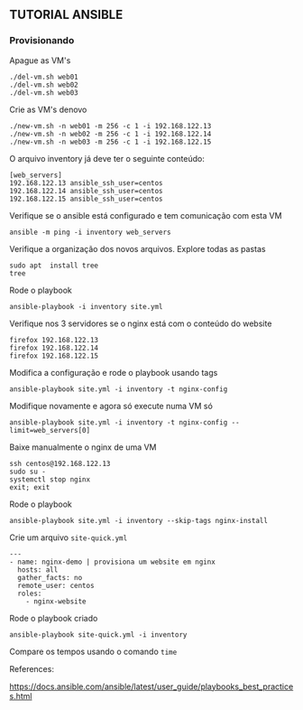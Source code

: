 ## TUTORIAL ANSIBLE 

### Provisionando 

Apague as VM's

```
./del-vm.sh web01
./del-vm.sh web02
./del-vm.sh web03
```

Crie as VM's denovo
```
./new-vm.sh -n web01 -m 256 -c 1 -i 192.168.122.13
./new-vm.sh -n web02 -m 256 -c 1 -i 192.168.122.14
./new-vm.sh -n web03 -m 256 -c 1 -i 192.168.122.15
``` 

O arquivo inventory já deve ter o seguinte conteúdo:

```
[web_servers]
192.168.122.13 ansible_ssh_user=centos
192.168.122.14 ansible_ssh_user=centos
192.168.122.15 ansible_ssh_user=centos
```

Verifique se o ansible está configurado e tem comunicação com esta VM

```
ansible -m ping -i inventory web_servers
```

Verifique a organização dos novos arquivos. Explore todas as pastas

```
sudo apt  install tree
tree 
``` 

Rode o playbook
```
ansible-playbook -i inventory site.yml
```

Verifique nos 3 servidores se o nginx está com o conteúdo do website

```
firefox 192.168.122.13 
firefox 192.168.122.14
firefox 192.168.122.15
```

Modifica a configuração e rode o playbook usando tags

```
ansible-playbook site.yml -i inventory -t nginx-config
```

Modifique novamente e agora só execute numa VM só

```
ansible-playbook site.yml -i inventory -t nginx-config --limit=web_servers[0]
```

Baixe manualmente o nginx de uma VM

```
ssh centos@192.168.122.13
sudo su - 
systemctl stop nginx
exit; exit
```

Rode o playbook

```
ansible-playbook site.yml -i inventory --skip-tags nginx-install
``` 

Crie um arquivo `site-quick.yml`

```
---
- name: nginx-demo | provisiona um website em nginx
  hosts: all
  gather_facts: no
  remote_user: centos
  roles:
    - nginx-website
```

Rode o playbook criado

```
ansible-playbook site-quick.yml -i inventory 
```

Compare os tempos usando o comando `time`


References:

https://docs.ansible.com/ansible/latest/user_guide/playbooks_best_practices.html
